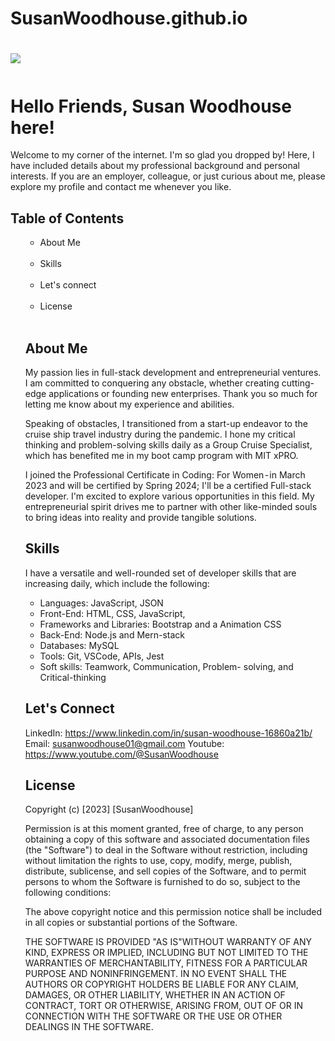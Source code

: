 # SusanWoodhouse.github.io
<!DOCTYPE html>
<html lang="en">
  <head>
     <meta charset ="UTF-8">
     <meta name= "viewport">
  </head>
 
  <h1>
  <img src="https://github.com/SusanWoodhouse/SusanWoodhouse.github.io/assets/7242176/f1af7605-3170-4e6c-ab6b-9e447e8581df"</h1>
  <div style="width:12px; height:12px;"></div>
</h1>
  
# Hello Friends, Susan Woodhouse here!

Welcome to my corner of the internet. I'm so glad you dropped by! Here, I have included details about my professional background and personal interests. If you are an employer, colleague, or just curious about me, please explore my profile and contact me whenever you like.

## Table of Contents

<ul style="list-style: circle">
<ul>                                        
<li>About Me</li><br/>
<li>Skills</li><br/>
<li>Let's connect</li><br/>
<li>License</li><br/>
</ul>

## About Me

My passion lies in full-stack development and entrepreneurial ventures. I am committed to conquering any obstacle, whether creating cutting-edge applications or founding new enterprises. Thank you so much for letting me know about my experience and abilities.

Speaking of obstacles, I transitioned from a start-up endeavor to the cruise ship travel industry during the pandemic. I hone my critical thinking and problem-solving skills daily as a Group Cruise Specialist, which has benefited me in my boot camp program with MIT xPRO.

I joined the Professional Certificate in Coding: For Women - in March 2023 and will be certified by Spring 2024; I'll be a certified Full-stack developer. I'm excited to explore various opportunities in this field. My entrepreneurial spirit drives me to partner with other like-minded souls to bring ideas into reality and provide tangible solutions.

## Skills

I have a versatile and well-rounded set of developer skills that are increasing daily, which include the following:

- Languages: JavaScript, JSON
- Front-End: HTML, CSS, JavaScript,
- Frameworks and Libraries: Bootstrap and a
  Animation CSS
- Back-End: Node.js and Mern-stack
- Databases: MySQL
- Tools: Git, VSCode, APIs, Jest
- Soft skills: Teamwork, Communication, Problem-
  solving, and Critical-thinking

## Let's Connect

LinkedIn: https://www.linkedin.com/in/susan-woodhouse-16860a21b/ <br/>
  Email: susanwoodhouse01@gmail.com
Youtube: https://www.youtube.com/@SusanWoodhouse

## License

Copyright (c) [2023] [SusanWoodhouse]

Permission is at this moment granted, free of charge, to any person obtaining a copy
of this software and associated documentation files (the "Software") to deal
in the Software without restriction, including without limitation the rights
to use, copy, modify, merge, publish, distribute, sublicense, and sell
copies of the Software, and to permit persons to whom the Software is
furnished to do so, subject to the following conditions:

The above copyright notice and this permission notice shall be included in all
copies or substantial portions of the Software.

THE SOFTWARE IS PROVIDED "AS IS"WITHOUT WARRANTY OF ANY KIND, EXPRESS OR
IMPLIED, INCLUDING BUT NOT LIMITED TO THE WARRANTIES OF MERCHANTABILITY,
FITNESS FOR A PARTICULAR PURPOSE AND NONINFRINGEMENT. IN NO EVENT SHALL THE
AUTHORS OR COPYRIGHT HOLDERS BE LIABLE FOR ANY CLAIM, DAMAGES, OR OTHER
LIABILITY, WHETHER IN AN ACTION OF CONTRACT, TORT OR OTHERWISE, ARISING FROM,
OUT OF OR IN CONNECTION WITH THE SOFTWARE OR THE USE OR OTHER DEALINGS IN THE
SOFTWARE.

</body>
</html>                                

